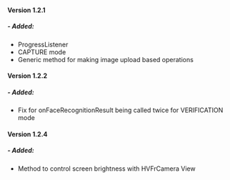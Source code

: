 #### Version 1.2.1
##### - Added:
- ProgressListener
- CAPTURE mode
- Generic method for making image upload based operations

#### Version 1.2.2
##### - Added:
- Fix for onFaceRecognitionResult being called twice for VERIFICATION mode

#### Version 1.2.4
##### - Added:
- Method to control screen brightness with HVFrCamera View
